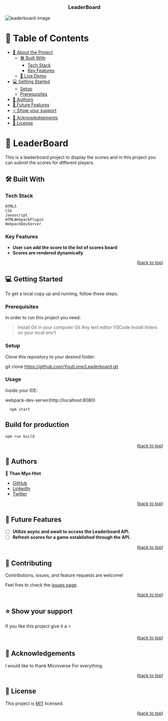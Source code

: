 <a name="readme-top"></a>

<div align="center">
    <br/>

  <h3><b>LeaderBoard</b></h3>

</div>

<img src="./src/assets/learderboard.png" alt="leaderboard-image" />

<!-- TABLE OF CONTENTS -->

# 📗 Table of Contents

- [📖 About the Project](#about-project)
  - [🛠 Built With](#built-with)
    - [Tech Stack](#tech-stack)
    - [Key Features](#key-features)
  - [🚀 Live Demo](#live-demo)
- [💻 Getting Started](#getting-started)
  - [Setup](#setup)
  - [Prerequisites](#prerequisites)
- [👥 Authors](#authors)
- [🔭 Future Features](#future-features)
- [⭐️ Show your support](#support)
- [🙏 Acknowledgements](#acknowledgements)
- [📝 License](#license)

<!-- PROJECT DESCRIPTION -->

# 📖 LeaderBoard <a name="about-project"></a>

This is a leaderboard project to display the scores and in this project you can submit the scores for different players.

## 🛠 Built With <a name="built-with"></a>

### Tech Stack <a name="tech-stack"></a>

```
HTML5
CSS
Javascript
HTMLWebpackPlugin
WebpackDevServer
```

<!-- Features -->

### Key Features <a name="key-features"></a>

- **User can add the score to the list of scores board**
- **Scores are rendered dynamically**

<p align="right">(<a href="#readme-top">back to top</a>)</p>
<!-- ## 🚀 Live Demo <a name="live-demo"></a> -->

<!-- - [Live Demo Link]() -->

<!-- <p align="right">(<a href="#readme-top">back to top</a>)</p> -->
## 💻 Getting Started <a name="getting-started"></a>

To get a local copy up and running, follow these steps.

### Prerequisites

In order to run this project you need:

> Install Git in your computer Git
> Any text editor VSCode
> Install linters on your local env't

### Setup

Clone this repository to your desired folder:

git clone https://github.com/YoutLone/Leaderboard.git

### Usage

Inside your IDE:

webpack-dev-server(http://localhost:8080)

```
  npm start
```

## Build for production

```
npm run build
```
<p align="right">(<a href="#readme-top">back to top</a>)</p>

<!-- AUTHORS -->

## 👥 Authors <a name="authors"></a>

👤 **Than Myo Htet**

- [GitHub](https://github.com/YoutLone)
- [LinkedIn](https://linkedin.com/in/than-myo-htet-618b2524b)
- [Twitter](https://twitter.com/ThanMyoHte64860)

<p align="right">(<a href="#readme-top">back to top</a>)</p>

<!-- FUTURE FEATURES -->

## 🔭 Future Features <a name="future-features"></a>

- [ ] **Utilize async and await to access the Leaderboard API.**
- [ ] **Refresh scores for a game established through the API.**

<p align="right">(<a href="#readme-top">back to top</a>)</p>

<!-- CONTRIBUTING -->

## 🤝 Contributing <a name="contributing"></a>

Contributions, issues, and feature requests are welcome!

Feel free to check the [issues page](https://github.com/YoutLone/Leaderboard/issues).

<p align="right">(<a href="#readme-top">back to top</a>)</p>

<!-- SUPPORT -->

## ⭐️ Show your support <a name="support"></a>

If you like this project give it a ⭐️

<p align="right">(<a href="#readme-top">back to top</a>)</p>

## 🙏 Acknowledgements <a name="acknowledgements"></a>

I would like to thank Microverse For everything.

<p align="right">(<a href="#readme-top">back to top</a>)</p>

<!-- LICENSE -->

## 📝 License <a name="license"></a>

This project is [MIT](./LICENSE) licensed.

<p align="right">(<a href="#readme-top">back to top</a>)</p>
